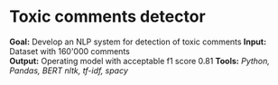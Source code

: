 # Toxic comments detector

**Goal:** Develop an NLP system for detection of toxic comments 
**Input:** Dataset with 160'000 comments  
**Output:** Operating model with acceptable f1 score 0.81 
**Tools:** *Python, Pandas, BERT nltk, tf-idf, spacy*
